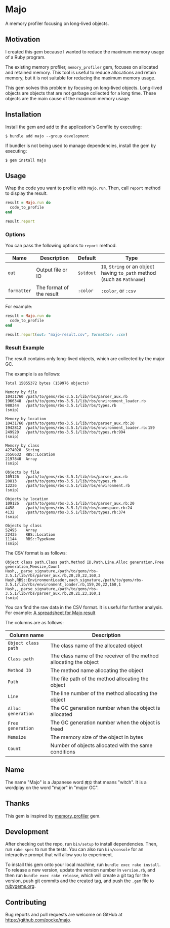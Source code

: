 # Majo

A memory profiler focusing on long-lived objects.

## Motivation

I created this gem because I wanted to reduce the maximum memory usage of a Ruby program.

The existing memory profiler, `memory_profiler` gem, focuses on allocated and retained memory. This tool is useful to reduce allocations and retain memory, but it is not suitable for reducing the maximum memory usage.

This gem solves this problem by focusing on long-lived objects. Long-lived objects are objects that are not garbage collected for a long time. These objects are the main cause of the maximum memory usage.

## Installation

Install the gem and add to the application's Gemfile by executing:

    $ bundle add majo --group development

If bundler is not being used to manage dependencies, install the gem by executing:

    $ gem install majo

## Usage

Wrap the code you want to profile with `Majo.run`.
Then, call `report` method to display the result.

```ruby
result = Majo.run do
  code_to_profile
end

result.report
```

### Options

You can pass the following options to `report` method.

| Name        | Description              | Default   | Type                                                                     |
| ----------- | ------------------------ | --------- | ------------------------------------------------------------------------ |
| `out`       | Output file or IO        | `$stdout` | `IO`, `String` or an object having `to_path` method (such as `Pathname`) |
| `formatter` | The format of the result | `:color`  | `:color`, or `:csv`                                                      |

For example:

```ruby
result = Majo.run do
  code_to_profile
end

result.report(out: "majo-result.csv", formatter: :csv)
```

### Result Example

The result contains only long-lived objects, which are collected by the major GC.

The example is as follows:

```
Total 15055372 bytes (159976 objects)

Memory by file
10431760 /path/to/gems/rbs-3.5.1/lib/rbs/parser_aux.rb
1966348  /path/to/gems/rbs-3.5.1/lib/rbs/environment_loader.rb
980344   /path/to/gems/rbs-3.5.1/lib/rbs/types.rb
(snip)

Memory by location
10431760 /path/to/gems/rbs-3.5.1/lib/rbs/parser_aux.rb:20
1942812  /path/to/gems/rbs-3.5.1/lib/rbs/environment_loader.rb:159
249920   /path/to/gems/rbs-3.5.1/lib/rbs/types.rb:994
(snip)

Memory by class
4274028  String
3556632  RBS::Location
2197840  Array
(snip)

Objects by file
109126   /path/to/gems/rbs-3.5.1/lib/rbs/parser_aux.rb
20813    /path/to/gems/rbs-3.5.1/lib/rbs/types.rb
12236    /path/to/gems/rbs-3.5.1/lib/rbs/environment.rb
(snip)

Objects by location
109126   /path/to/gems/rbs-3.5.1/lib/rbs/parser_aux.rb:20
4458     /path/to/gems/rbs-3.5.1/lib/rbs/namespace.rb:24
4132     /path/to/gems/rbs-3.5.1/lib/rbs/types.rb:374
(snip)

Objects by class
52495    Array
22435    RBS::Location
11144    RBS::TypeName
(snip)
```

The CSV format is as follows:

```csv
Object class path,Class path,Method ID,Path,Line,Alloc generation,Free generation,Memsize,Count
Hash,,_parse_signature,/path/to/gems/rbs-3.5.1/lib/rbs/parser_aux.rb,20,20,22,160,3
Hash,RBS::EnvironmentLoader,each_signature,/path/to/gems/rbs-3.5.1/lib/rbs/environment_loader.rb,159,20,22,160,1
Hash,,_parse_signature,/path/to/gems/rbs-3.5.1/lib/rbs/parser_aux.rb,20,21,23,160,1
(snip)
```

You can find the raw data in the CSV format. It is useful for further analysis. For example: [A spreadsheet for Majo result](https://docs.google.com/spreadsheets/d/1Qe6ZSJ58bNfLbA_eSuL9FJy89taNPt325qAJnLDorOE/edit?gid=533761210#gid=533761210)

The columns are as follows:

| Column name         | Description                                                        |
| ------------------- | ------------------------------------------------------------------ |
| `Object class path` | The class name of the allocated object                             |
| `Class path`        | The class name of the receiver of the method allocating the object |
| `Method ID`         | The method name allocating the object                              |
| `Path`              | The file path of the method allocating the object                  |
| `Line`              | The line number of the method allocating the object                |
| `Alloc generation`  | The GC generation number when the object is allocated              |
| `Free generation`   | The GC generation number when the object is freed                  |
| `Memsize`           | The memory size of the object in bytes                             |
| `Count`             | Number of objects allocated with the same conditions               |

## Name

The name "Majo" is a Japanese word `魔女` that means "witch". It is a wordplay on the word "major" in "major GC".

## Thanks

This gem is inspired by [memory_profiler](https://github.com/SamSaffron/memory_profiler) gem.

## Development

After checking out the repo, run `bin/setup` to install dependencies. Then, run `rake spec` to run the tests. You can also run `bin/console` for an interactive prompt that will allow you to experiment.

To install this gem onto your local machine, run `bundle exec rake install`. To release a new version, update the version number in `version.rb`, and then run `bundle exec rake release`, which will create a git tag for the version, push git commits and the created tag, and push the `.gem` file to [rubygems.org](https://rubygems.org).

## Contributing

Bug reports and pull requests are welcome on GitHub at https://github.com/pocke/majo.
